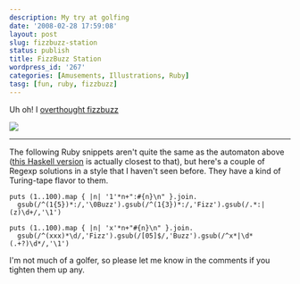 ```yaml
---
description: My try at golfing
date: '2008-02-28 17:59:08'
layout: post
slug: fizzbuzz-station
status: publish
title: FizzBuzz Station
wordpress_id: '267'
categories: [Amusements, Illustrations, Ruby]
tasg: [fun, ruby, fizzbuzz]
---
```


Uh oh!  I [overthought fizzbuzz](http://weblog.raganwald.com/2007/01/dont-overthink-fizzbuzz.html:)

![](http://images.osteele.com/2008/fizzbuzz-station.png)

<!-- more -->

---

The following Ruby snippets aren't quite the same as the automaton above ([this Haskell version](http://reddit.com/r/programming/info/10d7w/comments/c10g19) is actually closest to that), but here's a couple of Regexp solutions in a style that I haven't seen before.  They have a kind of Turing-tape flavor to them.

    puts (1..100).map { |n| '1'*n+":#{n}\n" }.join.
      gsub(/^(1{5})*:/,'\0Buzz').gsub(/^(1{3})*:/,'Fizz').gsub(/.*:|(z)\d+/,'\1')

    puts (1..100).map { |n| 'x'*n+"#{n}\n" }.join.
      gsub(/^(xxx)*\d/,'Fizz').gsub(/[05]$/,'Buzz').gsub(/^x*|\d*(.+?)\d*/,'\1')

I'm not much of a golfer, so please let me know in the comments if you tighten them up any.
